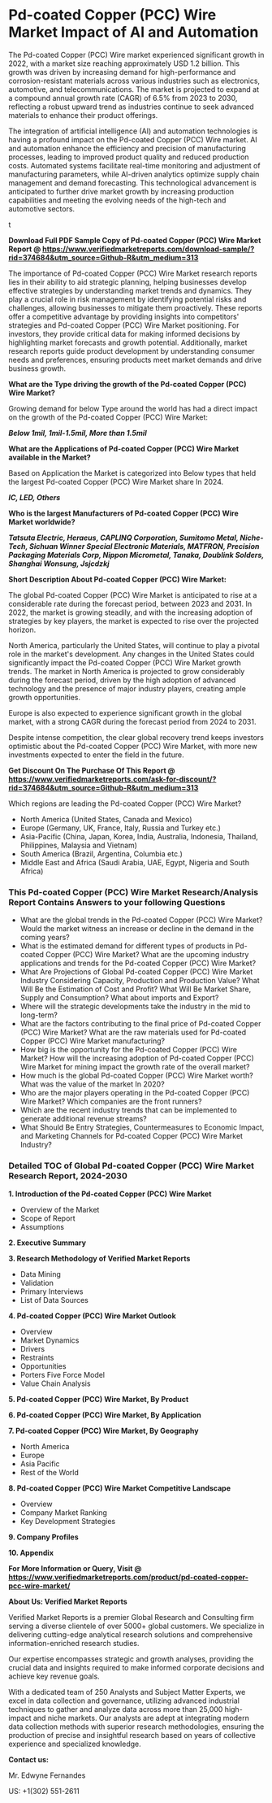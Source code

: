 <meta name="title" content="Global Pd-coated Copper (PCC) Wire Market Impact of AI and Automation"><meta name="description" content="The Pd-coated Copper (PCC) Wire market experienced significant growth in 2022, with a market size reaching approximately USD 1.2 billion. This growth was driven by inc"><meta name="title" content="Pd-coated Copper (PCC) Wire Market Size, Share, Scope, Trends, Growth, Opportunities, Analysis, Forecast"><h1>Pd-coated Copper (PCC) Wire Market Impact of AI and Automation</h1><p>The Pd-coated Copper (PCC) Wire market experienced significant growth in 2022, with a market size reaching approximately USD 1.2 billion. This growth was driven by increasing demand for high-performance and corrosion-resistant materials across various industries such as electronics, automotive, and telecommunications. The market is projected to expand at a compound annual growth rate (CAGR) of 6.5% from 2023 to 2030, reflecting a robust upward trend as industries continue to seek advanced materials to enhance their product offerings.</p><p>The integration of artificial intelligence (AI) and automation technologies is having a profound impact on the Pd-coated Copper (PCC) Wire market. AI and automation enhance the efficiency and precision of manufacturing processes, leading to improved product quality and reduced production costs. Automated systems facilitate real-time monitoring and adjustment of manufacturing parameters, while AI-driven analytics optimize supply chain management and demand forecasting. This technological advancement is anticipated to further drive market growth by increasing production capabilities and meeting the evolving needs of the high-tech and automotive sectors.</p>t</p><p id="" class=""><strong>Download Full PDF Sample Copy of Pd-coated Copper (PCC) Wire Market Report @ <a href="https://www.verifiedmarketreports.com/download-sample/?rid=374684&utm_source=Github-R&utm_medium=313" target="_blank">https://www.verifiedmarketreports.com/download-sample/?rid=374684&utm_source=Github-R&utm_medium=313</a></strong></p><p>The importance of&nbsp;Pd-coated Copper (PCC) Wire Market research reports lies in their ability to aid strategic planning, helping businesses develop effective strategies by understanding market trends and dynamics. They play a crucial role in risk management by identifying potential risks and challenges, allowing businesses to mitigate them proactively. These reports offer a competitive advantage by providing insights into competitors' strategies and Pd-coated Copper (PCC) Wire Market positioning. For investors, they provide critical data for making informed decisions by highlighting market forecasts and growth potential. Additionally, market research reports guide product development by understanding consumer needs and preferences, ensuring products meet market demands and drive business growth.</p><p><strong>What are the&nbsp;Type driving the growth of the Pd-coated Copper (PCC) Wire Market?</strong></p><p id="" class="">Growing demand for below Type around the world has had a direct impact on the growth of the Pd-coated Copper (PCC) Wire Market:</p><em><strong>Below 1mil, 1mil-1.5mil, More than 1.5mil</strong></em></p><strong>What are the&nbsp;Applications&nbsp;of Pd-coated Copper (PCC) Wire Market available in the Market?</strong></p><p id="" class="">Based on Application the Market is categorized into Below types that held the largest Pd-coated Copper (PCC) Wire Market share In 2024.</p><em><strong>IC, LED, Others</strong></em></p><strong>Who is the largest Manufacturers of Pd-coated Copper (PCC) Wire Market worldwide?</strong></p><p><em><strong>Tatsuta Electric, Heraeus, CAPLINQ Corporation, Sumitomo Metal, Niche-Tech, Sichuan Winner Special Electronic Materials, MATFRON, Precision Packaging Materials Corp, Nippon Micrometal, Tanaka, Doublink Solders, Shanghai Wonsung, Jsjcdzkj</strong></em></p><p id="" class=""><strong>Short Description About Pd-coated Copper (PCC) Wire Market:</strong></p><p>The global Pd-coated Copper (PCC) Wire Market is anticipated to rise at a considerable rate during the forecast period, between 2023 and 2031. In 2022, the market is growing steadily, and with the increasing adoption of strategies by key players, the market is expected to rise over the projected horizon.</p><p>North America, particularly the United States, will continue to play a pivotal role in the market's development. Any changes in the United States could significantly impact the Pd-coated Copper (PCC) Wire Market growth trends. The market in North America is projected to grow considerably during the forecast period, driven by the high adoption of advanced technology and the presence of major industry players, creating ample growth opportunities.</p><p>Europe is also expected to experience significant growth in the global market, with a strong CAGR during the forecast period from 2024 to 2031.</p><p>Despite intense competition, the clear global recovery trend keeps investors optimistic about the Pd-coated Copper (PCC) Wire Market, with more new investments expected to enter the field in the future.</p><p id="" class=""><strong>Get Discount On The Purchase Of This Report @ <a href="https://www.verifiedmarketreports.com/ask-for-discount/?rid=374684&utm_source=Github-R&utm_medium=313" target="_blank">https://www.verifiedmarketreports.com/ask-for-discount/?rid=374684&utm_source=Github-R&utm_medium=313</a></strong></p>Which regions are leading the Pd-coated Copper (PCC) Wire Market?</p><ul><li>North America (United States, Canada and Mexico)</li><li>Europe (Germany, UK, France, Italy, Russia and Turkey etc.)</li><li>Asia-Pacific (China, Japan, Korea, India, Australia, Indonesia, Thailand, Philippines, Malaysia and Vietnam)</li><li>South America (Brazil, Argentina, Columbia etc.)</li><li>Middle East and Africa (Saudi Arabia, UAE, Egypt, Nigeria and South Africa)</li></ul><h3 id="" class="">This Pd-coated Copper (PCC) Wire Market Research/Analysis Report Contains Answers to your following Questions</h3><ul><li>What are the global trends in the Pd-coated Copper (PCC) Wire Market? Would the market witness an increase or decline in the demand in the coming years?</li><li>What is the estimated demand for different types of products in Pd-coated Copper (PCC) Wire Market? What are the upcoming industry applications and trends for the Pd-coated Copper (PCC) Wire Market?</li><li>What Are Projections of Global Pd-coated Copper (PCC) Wire Market Industry Considering Capacity, Production and Production Value? What Will Be the Estimation of Cost and Profit? What Will Be Market Share, Supply and Consumption? What about imports and Export?</li><li>Where will the strategic developments take the industry in the mid to long-term?</li><li>What are the factors contributing to the final price of Pd-coated Copper (PCC) Wire Market? What are the raw materials used for Pd-coated Copper (PCC) Wire Market manufacturing?</li><li>How big is the opportunity for the Pd-coated Copper (PCC) Wire Market? How will the increasing adoption of Pd-coated Copper (PCC) Wire Market for mining impact the growth rate of the overall market?</li><li>How much is the global Pd-coated Copper (PCC) Wire Market worth? What was the value of the market In 2020?</li><li>Who are the major players operating in the Pd-coated Copper (PCC) Wire Market? Which companies are the front runners?</li><li>Which are the recent industry trends that can be implemented to generate additional revenue streams?</li><li>What Should Be Entry Strategies, Countermeasures to Economic Impact, and Marketing Channels for Pd-coated Copper (PCC) Wire Market Industry?</li></ul><h3 id="" class="">Detailed TOC of Global Pd-coated Copper (PCC) Wire Market Research Report, 2024-2030</h3><p id="" class=""><strong>1. Introduction of the Pd-coated Copper (PCC) Wire Market</strong></p><ul><li>Overview of the Market</li><li>Scope of Report</li><li>Assumptions</li></ul><p id="" class=""><strong>2. Executive Summary</strong></p><p id="" class=""><strong>3. Research Methodology of Verified Market Reports</strong></p><ul><li>Data Mining</li><li>Validation</li><li>Primary Interviews</li><li>List of Data Sources</li></ul><p id="" class=""><strong>4. Pd-coated Copper (PCC) Wire Market Outlook</strong></p><ul><li>Overview</li><li>Market Dynamics</li><li>Drivers</li><li>Restraints</li><li>Opportunities</li><li>Porters Five Force Model</li><li>Value Chain Analysis</li></ul><p id="" class=""><strong>5. Pd-coated Copper (PCC) Wire Market, By Product</strong></p><p id="" class=""><strong>6. Pd-coated Copper (PCC) Wire Market, By Application</strong></p><p id="" class=""><strong>7. Pd-coated Copper (PCC) Wire Market, By Geography</strong></p><ul><li>North America</li><li>Europe</li><li>Asia Pacific</li><li>Rest of the World</li></ul><p id="" class=""><strong>8. Pd-coated Copper (PCC) Wire Market Competitive Landscape</strong></p><ul><li>Overview</li><li>Company Market Ranking</li><li>Key Development Strategies</li></ul><p id="" class=""><strong>9. Company Profiles</strong></p><p id="" class=""><strong>10. Appendix</strong></p><p id="" class=""><strong>For More Information or Query, Visit @ <a href="https://www.verifiedmarketreports.com/product/pd-coated-copper-pcc-wire-market/" target="_blank">https://www.verifiedmarketreports.com/product/pd-coated-copper-pcc-wire-market/</a></strong></p><p id="" class=""><strong>About Us: Verified Market Reports</strong></p><p id="" class="">Verified Market Reports is a premier Global Research and Consulting firm serving a diverse clientele of over 5000+ global customers. We specialize in delivering cutting-edge analytical research solutions and comprehensive information-enriched research studies.</p><p id="" class="">Our expertise encompasses strategic and growth analyses, providing the crucial data and insights required to make informed corporate decisions and achieve key revenue goals.</p><p id="" class="">With a dedicated team of 250 Analysts and Subject Matter Experts, we excel in data collection and governance, utilizing advanced industrial techniques to gather and analyze data across more than 25,000 high-impact and niche markets. Our analysts are adept at integrating modern data collection methods with superior research methodologies, ensuring the production of precise and insightful research based on years of collective experience and specialized knowledge.</p><p id="" class=""><strong>Contact us:</strong></p><p id="" class="">Mr. Edwyne Fernandes</p><p id="" class="">US: +1(302) 551-2611</p>